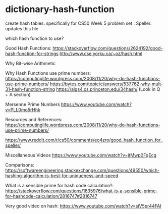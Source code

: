 # dictionary-hash-function

create hash tables: specifically for CS50 Week 5 problem set : Speller. updates this file

which hash function to use?

Good Hash Functions:
https://stackoverflow.com/questions/2624192/good-hash-function-for-strings
http://www.cse.yorku.ca/~oz/hash.html


Why Bit-wise Arithmetic


Why Hash Functions use prime numbers:
https://computinglife.wordpress.com/2008/11/20/why-do-hash-functions-use-prime-numbers/
https://bytes.com/topic/c/answers/537762-why-mult-31-hash-function-string
https://algs4.cs.princeton.edu/34hash/ (Look in Q + A section)


Mersenne Prime Numbers
https://www.youtube.com/watch?v=PLL0mo5rHhk



Resources and References:
https://computinglife.wordpress.com/2008/11/20/why-do-hash-functions-use-prime-numbers/

https://www.reddit.com/r/cs50/comments/eo4zro/good_hash_function_for_speller/


Miscellaneous Videos
https://www.youtube.com/watch?v=jtMwp0FqEcg


Comparisons:
https://softwareengineering.stackexchange.com/questions/49550/which-hashing-algorithm-is-best-for-uniqueness-and-speed

What is a sensible prime for hash code calculation?:
https://stackoverflow.com/questions/1835976/what-is-a-sensible-prime-for-hashcode-calculation/2816747#2816747

Very good video on hash:
https://www.youtube.com/watch?v=siV5pr44FAI

